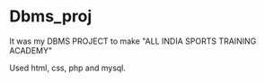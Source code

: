 # Dbms_proj

 It was my DBMS PROJECT to make "ALL INDIA SPORTS TRAINING ACADEMY"
 
 Used html, css, php and mysql.
